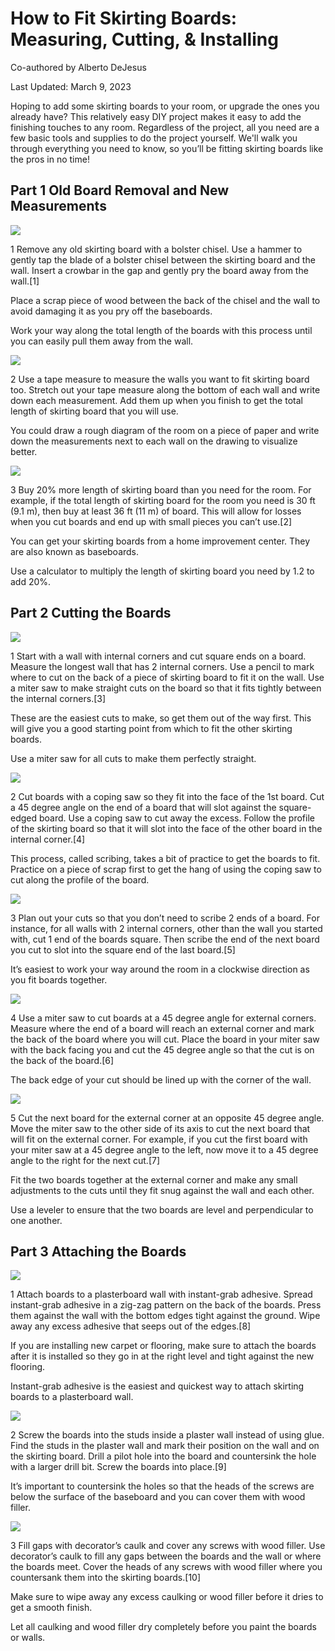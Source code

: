 # How to Fit Skirting Boards: Measuring, Cutting, & Installing
Co-authored by Alberto DeJesus

Last Updated: March 9, 2023

Hoping to add some skirting boards to your room, or upgrade the ones you already have? This relatively easy DIY project makes it easy to add the finishing touches to any room. Regardless of the project, all you need are a few basic tools and supplies to do the project yourself. We'll walk you through everything you need to know, so you’ll be fitting skirting boards like the pros in no time!

## Part 1 Old Board Removal and New Measurements

![](./Part-1-Step-1.jpg)

1 Remove any old skirting board with a bolster chisel. Use a hammer to gently tap the blade of a bolster chisel between the skirting board and the wall. Insert a crowbar in the gap and gently pry the board away from the wall.[1]

Place a scrap piece of wood between the back of the chisel and the wall to avoid damaging it as you pry off the baseboards.

Work your way along the total length of the boards with this process until you can easily pull them away from the wall.

![](./Part-1-Step-2.jpg)

2 Use a tape measure to measure the walls you want to fit skirting board too. Stretch out your tape measure along the bottom of each wall and write down each measurement. Add them up when you finish to get the total length of skirting board that you will use.

You could draw a rough diagram of the room on a piece of paper and write down the measurements next to each wall on the drawing to visualize better.

![](./Part-1-Step-3.jpg)

3 Buy 20% more length of skirting board than you need for the room. For example, if the total length of skirting board for the room you need is 30 ft (9.1 m), then buy at least 36 ft (11 m) of board. This will allow for losses when you cut boards and end up with small pieces you can’t use.[2]

You can get your skirting boards from a home improvement center. They are also known as baseboards.

Use a calculator to multiply the length of skirting board you need by 1.2 to add 20%.

## Part 2 Cutting the Boards

![](./Part-2-Step-1.jpg)

1 Start with a wall with internal corners and cut square ends on a board. Measure the longest wall that has 2 internal corners. Use a pencil to mark where to cut on the back of a piece of skirting board to fit it on the wall. Use a miter saw to make straight cuts on the board so that it fits tightly between the internal corners.[3]

These are the easiest cuts to make, so get them out of the way first. This will give you a good starting point from which to fit the other skirting boards.

Use a miter saw for all cuts to make them perfectly straight.

![](./Part-2-Step-2.jpg)

2 Cut boards with a coping saw so they fit into the face of the 1st board. Cut a 45 degree angle on the end of a board that will slot against the square-edged board. Use a coping saw to cut away the excess. Follow the profile of the skirting board so that it will slot into the face of the other board in the internal corner.[4]

This process, called scribing, takes a bit of practice to get the boards to fit. Practice on a piece of scrap first to get the hang of using the coping saw to cut along the profile of the board.

![](./Part-2-Step-3.jpg)

3 Plan out your cuts so that you don’t need to scribe 2 ends of a board. For instance, for all walls with 2 internal corners, other than the wall you started with, cut 1 end of the boards square. Then scribe the end of the next board you cut to slot into the square end of the last board.[5]

It’s easiest to work your way around the room in a clockwise direction as you fit boards together.

![](./Part-2-Step-4.jpg)

4 Use a miter saw to cut boards at a 45 degree angle for external corners. Measure where the end of a board will reach an external corner and mark the back of the board where you will cut. Place the board in your miter saw with the back facing you and cut the 45 degree angle so that the cut is on the back of the board.[6]

The back edge of your cut should be lined up with the corner of the wall.

![](./Part-2-Step-5.jpg)

5 Cut the next board for the external corner at an opposite 45 degree angle. Move the miter saw to the other side of its axis to cut the next board that will fit on the external corner. For example, if you cut the first board with your miter saw at a 45 degree angle to the left, now move it to a 45 degree angle to the right for the next cut.[7]

Fit the two boards together at the external corner and make any small adjustments to the cuts until they fit snug against the wall and each other.

Use a leveler to ensure that the two boards are level and perpendicular to one another.

## Part 3 Attaching the Boards

![](./Part-3-Step-1.jpg)

1 Attach boards to a plasterboard wall with instant-grab adhesive. Spread instant-grab adhesive in a zig-zag pattern on the back of the boards. Press them against the wall with the bottom edges tight against the ground. Wipe away any excess adhesive that seeps out of the edges.[8]

If you are installing new carpet or flooring, make sure to attach the boards after it is installed so they go in at the right level and tight against the new flooring.

Instant-grab adhesive is the easiest and quickest way to attach skirting boards to a plasterboard wall.

![](./Part-3-Step-2.jpg)

2 Screw the boards into the studs inside a plaster wall instead of using glue. Find the studs in the plaster wall and mark their position on the wall and on the skirting board. Drill a pilot hole into the board and countersink the hole with a larger drill bit. Screw the boards into place.[9]

It’s important to countersink the holes so that the heads of the screws are below the surface of the baseboard and you can cover them with wood filler.


![](./Part-3-Step-3.jpg)

3 Fill gaps with decorator’s caulk and cover any screws with wood filler. Use decorator’s caulk to fill any gaps between the boards and the wall or where the boards meet. Cover the heads of any screws with wood filler where you countersank them into the skirting boards.[10]

Make sure to wipe away any excess caulking or wood filler before it dries to get a smooth finish.

Let all caulking and wood filler dry completely before you paint the boards or walls.
